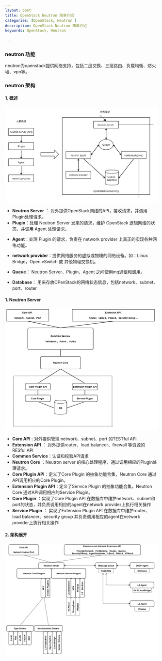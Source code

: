 ```yaml
---
layout: post
title: OpenStack Neutron 简单介绍
categories: [OpenStack, Neutron ]
description: OpenStack Neutron 简单介绍
keywords: OpenStack, Neutron 

---
```


### neutron 功能

 neutron为openstack提供网络支持，包括二层交换、三层路由、负载均衡、防火墙、vpn等。

### neutron 架构

#### 1. 概述

![](https://github.com/youngwanjin/youngwanjin.github.io/blob/master/images/posts/openstack/neutron-common.png)

- **Neutron Server** ： 对外提供OpenStack网络的API，接收请求，并调用Plugin处理请求。
- **Plugin**：处理 Neutron Server 发来的请求，维护 OpenStack 逻辑网络的状态，并调用 Agent 处理请求。

+ **Agent**：处理 Plugin 的请求，负责在 network provider 上真正的实现各种网络功能。

+ **network provider**：提供网络服务的虚拟或物理的网络设备。如：Linux Bridge，Open vSwitch 或 其他物理交换机。

+ **Queue**： Neutron Server、Plugin、Agent 之间使用mq通信和调用。

+ **Database**： 用来存放OPenStack的网络状态信息，包括network、subnet、port、router

#### 1. Neutron Server

![](https://github.com/youngwanjin/youngwanjin.github.io/blob/master/images/posts/openstack/neutron-server.png)

+ **Core API** : 对外提供管理 network、subnet、port 的TESTful API
+ **Extension API** ： 对外提供router、load balancer、firewall 等资源的RESful API
+ **Common Service**：认证和校验API请求
+ **Neutron Core** ：Neutron server 的核心处理程序，通过调用相应的Plugin处理请求。
+ **Core Plugin API**：定义了Core Plugin 的抽象功能合集，Neutron Core 通过API调用相应的Core Plugin。
+ **Extension Plugin API**：定义了Service Plugin 的抽象功能合集，Neutron Core 通过API调用相应的Service Plugin。
+ **Core Plugin** ：实现了Core Plugin API 在数据库中维护network、subnet和port的状态，并负责调用相应的agent在network provider上执行相关操作
+ **Service Plugin** ： 实现了Extension Plugin API 在数据库中维护router、load balancer、security group 并负责调用相应的agent在network provider上执行相关操作

#### 2. 架构展开

![](https://github.com/youngwanjin/youngwanjin.github.io/blob/master/images/posts/openstack/neutron-extend.png)

